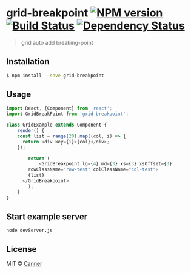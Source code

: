 # grid-breakpoint [![NPM version][npm-image]][npm-url] [![Build Status][travis-image]][travis-url] [![Dependency Status][daviddm-image]][daviddm-url]
> grid auto add breaking-point

## Installation

```sh
$ npm install --save grid-breakpoint
```

## Usage

```js
import React, {Component} from 'react';
import GridBreakPoint from 'grid-breakpoint';

class GridExample extends Component {
	render() {
    const list = range(20).map((col, i) => {
      return <div key={i}>{col}</div>;
    });

		return (
			<GridBreakpoint lg={4} md={3} xs={3} xsOffset={3}
        rowClassName="row-test" colClassName="col-test">
        {list}
      </GridBreakpoint>
		);
	}
}

```

## Start example server

```
node devServer.js
```

## License

MIT © [Canner](https://github.com/canner)


[npm-image]: https://badge.fury.io/js/grid-breakpoint.svg
[npm-url]: https://npmjs.org/package/grid-breakpoint
[travis-image]: https://travis-ci.org/Canner/grid-breakpoint.svg?branch=master
[travis-url]: https://travis-ci.org/Canner/grid-breakpoint
[daviddm-image]: https://david-dm.org/Canner/grid-breakpoint.svg?theme=shields.io
[daviddm-url]: https://david-dm.org/Canner/grid-breakpoint
